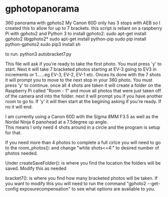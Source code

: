 # gphotopanorama
360 panorama with gphoto2
My Canon 60D only has 3 stops with AEB so I created this to allow for up to 7 brackets.
this script is reliant on a raspberry Pi with gphoto2 and Python 3
to install gphoto2:
sudo apt-get install gphoto2 libgphoto2*
sudo apt-get install python-pip
sudo pip install python-gphoto2
sudo pip3 install sh

to run:
python3 autobracket7.py


This file will ask if you're ready to take the first photo.  You must press 'y' to start.
Next it will take 7 bracketed photos starting at EV-3 going to EV3 in increments or 1......eg EV-3, EV-2, EV-1 etc.
Onces its done with the 7 shots it will prompt you to move to the next stop in your 360 photo.  You must press 'y' to continue.
once all 4 shots are taken it will create a folder on the Raspberry Pi called "Room - 1" and move all photos that were just taken off 
of the camera and into the folder.
next it will prompt you if you have another room to go to.  If 'y' it will then start at the begining asking if you're ready. 
If no it will end.

I am currently using a Canon 60D with the Sigma 8MM F3.5  as well as the Nordal Ninja 6  panohead at a 7.5degree up angle.  
This means I only need 4 shots around in a circle and the program is setup for that.

If you need more than 4 photos to complete a full cirlce you will need to go to the room_photos(): and change "while shots<=4:" to 
desired number of photos needed.

Under createSaveFolder(): is where you find the location the folders will be saved.  Modify this as needed

bracket7(): is where you find how many bracketed photos will be taken.  If you want to modify this 
you will need to run the command "gphoto2 --get-config exposurecompensation" to see what options are available to you.  

